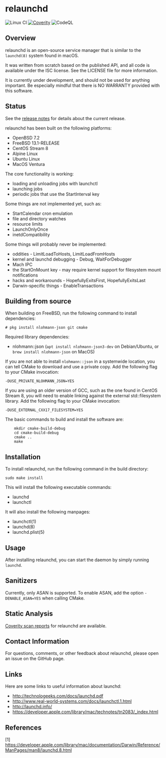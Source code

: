 # relaunchd

![Linux CI](https://github.com/mheily/relaunchd/actions/workflows/ci-linux.yml/badge.svg)
[![Coverity](https://scan.coverity.com/projects/8002/badge.svg)](https://scan.coverity.com/projects/mheily-relaunchd)
![CodeQL](https://github.com/mheily/relaunchd/workflows/CodeQL/badge.svg)

## Overview 

relaunchd is an open-source service manager that is similar to the `launchd(8)`
system found in macOS.

It was written from scratch based on the published API, and all code is
available under the ISC license. See the LICENSE file for more information.

It is currently under development, and should not be used for anything
important. Be especially mindful that there is NO WARRANTY provided with this
software.

## Status

See the [release notes](./CHANGELOG.md) for details about
the current release.

relaunchd has been built on the following platforms:
* OpenBSD 7.2
* FreeBSD 13.1-RELEASE
* CentOS Stream 8
* Alpine Linux
* Ubuntu Linux
* MacOS Ventura

The core functionality is working:
* loading and unloading jobs with launchctl
* launching jobs
* periodic jobs that use the StartInterval key
 
Some things are not implemented yet, such as:
* StartCalendar cron emulation
* file and directory watches
* resource limits
* LaunchOnlyOnce
* inetdCompatibility

Some things will probably never be implemented:
* oddities - LimitLoadToHosts, LimitLoadFromHosts
* kernel and launchd debugging - Debug, WaitForDebugger
* Mach IPC
* the StartOnMount key - may require kernel support for filesystem mount
  notifications
* hacks and workarounds - HopefullyExitsFirst, HopefullyExitsLast
* Darwin-specific things - EnableTransactions

## Building from source

When building on FreeBSD, run the following command to install dependencies:
```
# pkg install nlohmann-json git cmake
```

Required library dependencies:
* nlohmann::json (`apt install nlohmann-json3-dev` on Debian/Ubuntu, or `brew install nlohmann-json` on MacOS)

If you are not able to install `nlohmann::json` in a systemwide location,
you can tell CMake to download and use a private copy. Add the following flag to your CMake
invocation:
```
-DUSE_PRIVATE_NLOHMANN_JSON=YES
```

If you are using an older version of GCC, such as the one
found in CentOS Stream 8, you will need to enable linking
against the external std::filesystem library. Add the following
flag to your CMake invocation:
```
-DUSE_EXTERNAL_CXX17_FILESYSTEM=YES
```

The basic commands to build and install the software are:
```
	mkdir cmake-build-debug
	cd cmake-build-debug
	cmake ..
	make
```

## Installation 

To install relaunchd, run the following command in the build directory:

	sudo make install

This will install the following executable commands:
* launchd
* launchctl

It will also install the following manpages: 

* launchctl(1)
* launchd(8)
* launchd.plist(5)

## Usage

After installing relaunchd, you can start the daemon by simply running `launchd`.

## Sanitizers

Currently, only ASAN is supported. To enable ASAN, add
the option `-DENABLE_ASAN=YES` when calling CMake.

## Static Analysis 

[Coverity scan reports](https://scan.coverity.com/projects/mheily-relaunchd?tab=overview)
for relaunchd are available.

## Contact Information

For questions, comments, or other feedback about relaunchd, 
please open an issue on the GitHub page.

## Links

Here are some links to useful information about launchd:
- http://technologeeks.com/docs/launchd.pdf
- http://www.real-world-systems.com/docs/launchctl.1.html
- http://launchd.info/
- https://developer.apple.com/library/mac/technotes/tn2083/_index.html

## References

[1] https://developer.apple.com/library/mac/documentation/Darwin/Reference/ManPages/man8/launchd.8.html
